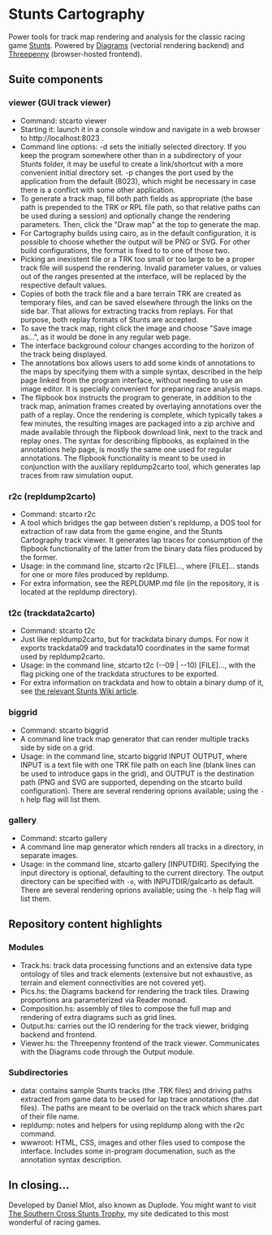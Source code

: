 # Stunts Cartography

Power tools for track map rendering and analysis for the classic racing game
[Stunts](https://scr.stunts.hu). Powered by
[Diagrams](https://projects.haskell.org/diagrams/)
(vectorial rendering backend) and
[Threepenny](https://hackage.haskell.org/package/threepenny-gui)
(browser-hosted frontend).

## Suite components

### viewer (GUI track viewer)

* Command: stcarto viewer
* Starting it: launch it in a console window and navigate in a web browser to
  http://localhost:8023 .
* Command line options: -d sets the initially selected directory. If you keep
  the program somewhere other than in a subdirectory of your Stunts folder, it
  may be useful to create a link/shortcut with a more convenient initial
  directory set. -p changes the port used by the application from the default
  (8023), which might be necessary in case there is a conflict with some other
  application.
* To generate a track map, fill both path fields as appropriate (the base path
  is prepended to the TRK or RPL file path, so that relative paths can be used
  during a session) and optionally change the rendering parameters. Then,
  click the "Draw map" at the top to generate the map.
* For Cartography builds using cairo, as in the default configuration, it is
  possible to choose whether the output will be PNG or SVG. For other build
  configurations, the format is fixed to to one of those two.
* Picking an inexistent file or a TRK too small or too large to be a proper
  track file will suspend the rendering. Invalid parameter values, or values
  out of the ranges presented at the interface, will be replaced by the
  respective default values.
* Copies of both the track file and a bare terrain TRK are created as
  temporary files, and can be saved elsewhere through the links on the side
  bar. That allows for extracting tracks from replays. For that purpose, both
  replay formats of Stunts are accepted.
* To save the track map, right click the image and choose "Save image as...",
  as it would be done in any regular web page.
* The interface background colour changes according to the horizon of the
  track being displayed.
* The annotations box allows users to add some kinds of annotations to the
  maps by specifying them with a simple syntax, described in the help page
  linked from the program interface, without needing to use an image editor.
  It is specially convenient for preparing race analysis maps.
* The flipbook box instructs the program to generate, in addition to the track
  map, animation frames created by overlaying annotations over the path of a
  replay. Once the rendering is complete, which typically takes a few minutes,
  the resulting images are packaged into a zip archive and made available
  through the flipbook download link, next to the track and replay ones. The
  syntax for describing flipbooks, as explained in the annotations help page,
  is mostly the same one used for regular annotations. The flipbook
  functionality is meant to be used in conjunction with the auxiliary
  repldump2carto tool, which generates lap traces from raw simulation ouput.

### r2c (repldump2carto)

* Command: stcarto r2c
* A tool which bridges the gap between dstien's repldump, a DOS tool for
  extraction of raw data from the game engine, and the Stunts Cartography
  track viewer. It generates lap traces for consumption of the flipbook
  functionality of the latter from the binary data files produced by the
  former.
* Usage: in the command line, stcarto r2c [FILE]..., where [FILE]...
  stands for one or more files produced by repldump.
* For extra information, see the REPLDUMP.md file (in the repository, it is
  located at the repldump directory).

### t2c (trackdata2carto)

* Command: stcarto t2c
* Just like repldump2carto, but for trackdata binary dumps. For now it exports
  trackdata09 and trackdata10 coordinates in the same format used by
  repldump2carto.
* Usage: in the command line, stcarto t2c (--09 | --10) [FILE]..., with the
  flag picking one of the trackdata structures to be exported.
* For extra information on trackdata and how to obtain a binary dump of it, see
  [the relevant Stunts Wiki article](https://wiki.stunts.hu/index.php?title=Trackdata).

### biggrid

* Command: stcarto biggrid
* A command line track map generator that can render multiple tracks side by
  side on a grid.
* Usage: in the command line, stcarto biggrid INPUT OUTPUT, where INPUT is a
  text file with one TRK file path on each line (blank lines can be used to
  introduce gaps in the grid), and OUTPUT is the destination path (PNG and SVG
  are supported, depending on the stcarto build configuration). There are
  several rendering oprions available; using the `-h` help flag will list
  them.

### gallery

* Command: stcarto gallery
* A command line map generator which renders all tracks in a directory, in
  separate images.
* Usage: in the command line, stcarto gallery [INPUTDIR]. Specifying the
  input directory is optional, defaulting to the current directory. The output
  directory can be specified with `-o`, with INPUTDIR/galcarto as default.
  There are several rendering oprions available; using the `-h` help flag will
  list them.

## Repository content highlights

### Modules

* Track.hs: track data processing functions and an extensive data type ontology
  of tiles and track elements (extensive but not exhaustive, as terrain and
  element connectivities are not covered yet).
* Pics.hs: the Diagrams backend for rendering the track tiles. Drawing
  proportions ara parameterized via Reader monad.
* Composition.hs: assembly of tiles to compose the full map and rendering of
  extra diagrams such as grid lines.
* Output.hs: carries out the IO rendering for the track viewer, bridging
  backend and frontend.
* Viewer.hs: the Threepenny frontend of the track viewer. Communicates with the
  Diagrams code through the Output module.

### Subdirectories

* data: contains sample Stunts tracks (the .TRK files) and driving paths
  extracted from game data to be used for lap trace annotations (the .dat
  files). The paths are meant to be overlaid on the track which shares part of
  their file name.
* repldump: notes and helpers for using repldump along with the r2c command.
* wwwroot: HTML, CSS, images and other files used to compose the interface.
  Includes some in-program documenation, such as the annotation syntax
  description.

## In closing...

Developed by Daniel Mlot, also known as Duplode. You might want to visit [The
Southern Cross Stunts Trophy](https://scr.stunts.hu), my site dedicated to
this most wonderful of racing games.
